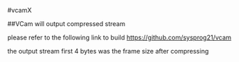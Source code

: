 #vcamX

##VCam will output compressed stream

please refer to the following link to build https://github.com/sysprog21/vcam

the output stream first 4 bytes was the frame size after compressing
